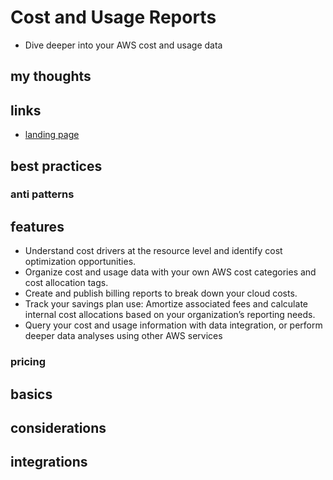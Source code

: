 # Cost and Usage Reports

- Dive deeper into your AWS cost and usage data

## my thoughts

## links

- [landing page](https://aws.amazon.com/aws-cost-management/aws-cost-and-usage-reporting/?did=ap_card&trk=ap_card)

## best practices

### anti patterns

## features

- Understand cost drivers at the resource level and identify cost optimization opportunities.
- Organize cost and usage data with your own AWS cost categories and cost allocation tags.
- Create and publish billing reports to break down your cloud costs.
- Track your savings plan use: Amortize associated fees and calculate internal cost allocations based on your organization’s reporting needs.
- Query your cost and usage information with data integration, or perform deeper data analyses using other AWS services

### pricing

## basics

## considerations

## integrations
